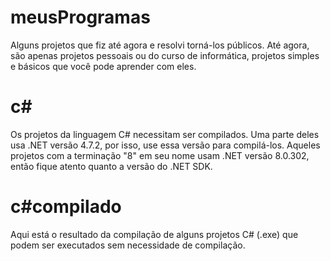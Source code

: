 # meusProgramas
Alguns projetos que fiz até agora e resolvi torná-los públicos. Até agora, são apenas projetos pessoais ou do curso de informática, projetos simples e básicos que você pode aprender com eles.

  # c#
  Os projetos da linguagem C# necessitam ser compilados. Uma parte deles usa .NET versão 4.7.2, por isso, use essa versão para compilá-los. Aqueles projetos com a terminação "8"    em seu nome usam .NET versão 8.0.302, então fique atento quanto a versão do .NET SDK.
  
  # c#compilado
  Aqui está o resultado da compilação de alguns projetos C# (.exe) que podem ser executados sem necessidade de compilação.
